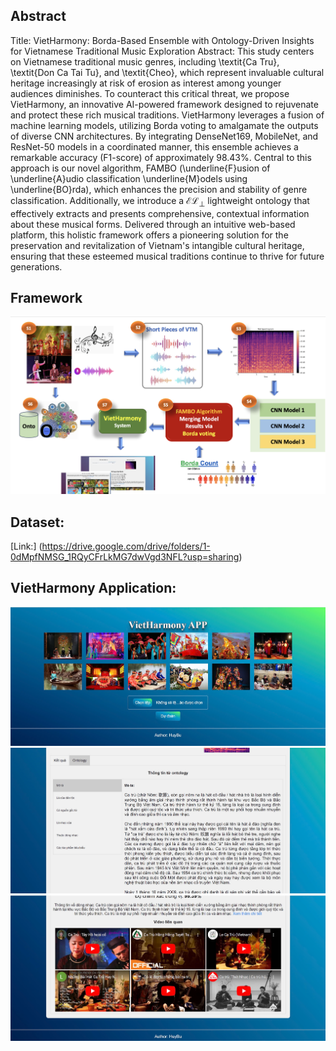 ## Abstract
Title: VietHarmony: Borda-Based Ensemble with Ontology-Driven Insights for Vietnamese Traditional Music Exploration
Abstract: This study centers on Vietnamese traditional music genres, including \textit{Ca Tru}, \textit{Don Ca Tai Tu}, and \textit{Cheo}, which represent invaluable cultural heritage increasingly at risk of erosion as interest among younger audiences diminishes. To counteract this critical threat, we propose VietHarmony, an innovative AI-powered framework designed to rejuvenate and protect these rich musical traditions. VietHarmony leverages a fusion of machine learning models, utilizing Borda voting to amalgamate the outputs of diverse CNN architectures. By integrating DenseNet169, MobileNet, and ResNet-50 models in a coordinated manner, this ensemble achieves a remarkable accuracy (F1-score) of approximately $98.43\%$. Central to this approach is our novel algorithm, FAMBO (\underline{F}usion of \underline{A}udio classification \underline{M}odels using \underline{BO}rda), which enhances the precision and stability of genre classification. Additionally, we introduce a $\mathcal{EL}_\bot$ lightweight ontology that effectively extracts and presents comprehensive, contextual information about these musical forms. Delivered through an intuitive web-based platform, this holistic framework offers a pioneering solution for the preservation and revitalization of Vietnam's intangible cultural heritage, ensuring that these esteemed musical traditions continue to thrive for future generations.


## Framework
![Framework](https://github.com/truongthanhma/VietHarmony/blob/main/VietHarmony.png "Framework")

## Dataset:
[Link:] (https://drive.google.com/drive/folders/1-0dMpfNMSG_1RQyCFrLkMG7dwVgd3NFL?usp=sharing)

## VietHarmony Application:
![App1](https://github.com/truongthanhma/VietHarmony/blob/main/Images/1000006591.jpg "Interface 1")
![App2](https://github.com/truongthanhma/VietHarmony/blob/main/Images/1000006592.jpg "Interface 2")
![App3](https://github.com/truongthanhma/VietHarmony/blob/main/Images/1000006594.jpg "Interface 3")
